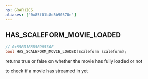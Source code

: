 ```yaml
---
ns: GRAPHICS
aliases: ["0x85f01b8d5b90570e"]
---
```

## HAS_SCALEFORM_MOVIE_LOADED

```c
// 0x85F01B8D5B90570E
bool HAS_SCALEFORM_MOVIE_LOADED(Scaleform scaleform);
```

returns true or false on whether the movie has fully loaded or not

to check if a movie has streamed in yet

